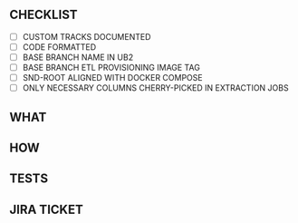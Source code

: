 ## CHECKLIST

- [ ] CUSTOM TRACKS DOCUMENTED
- [ ] CODE FORMATTED
- [ ] BASE BRANCH NAME IN UB2
- [ ] BASE BRANCH ETL PROVISIONING IMAGE TAG
- [ ] SND-ROOT ALIGNED WITH DOCKER COMPOSE
- [ ] ONLY NECESSARY COLUMNS CHERRY-PICKED IN EXTRACTION JOBS 

## WHAT

<!-- Provide a brief description of your PR -->

## HOW

<!-- Provide a brief description of the methodology  -->

## TESTS

<!-- Provide a brief description of the executed tests  -->

## JIRA TICKET

<!-- Provide the link for a JIRA task, if any -->
